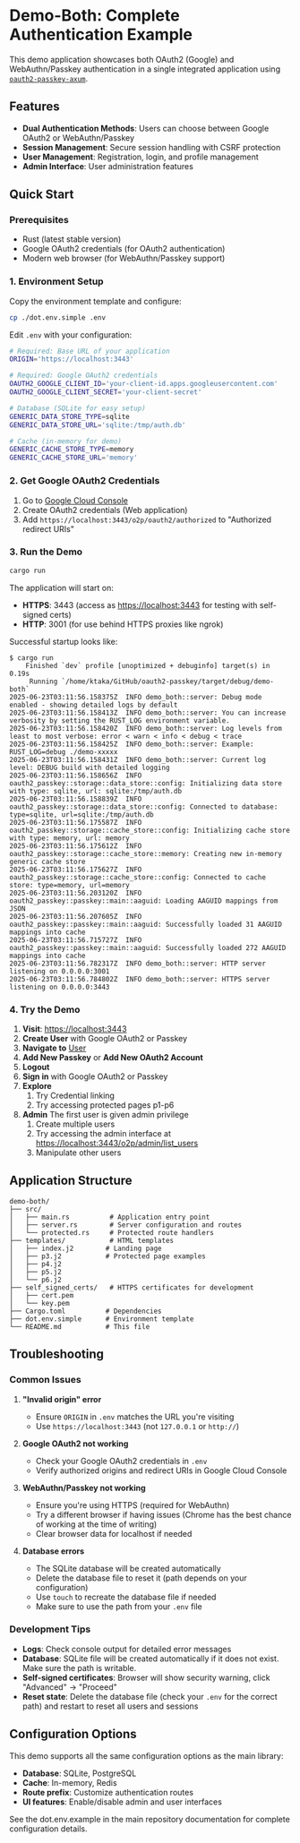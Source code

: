 # Demo-Both: Complete Authentication Example

This demo application showcases both OAuth2 (Google) and WebAuthn/Passkey authentication in a single integrated application using [`oauth2-passkey-axum`](https://crates.io/crates/oauth2-passkey-axum).

## Features

- **Dual Authentication Methods**: Users can choose between Google OAuth2 or WebAuthn/Passkey
- **Session Management**: Secure session handling with CSRF protection
- **User Management**: Registration, login, and profile management
- **Admin Interface**: User administration features

## Quick Start

### Prerequisites

- Rust (latest stable version)
- Google OAuth2 credentials (for OAuth2 authentication)
- Modern web browser (for WebAuthn/Passkey support)

### 1. Environment Setup

Copy the environment template and configure:

```bash
cp ./dot.env.simple .env
```

Edit `.env` with your configuration:

```bash
# Required: Base URL of your application
ORIGIN='https://localhost:3443'

# Required: Google OAuth2 credentials
OAUTH2_GOOGLE_CLIENT_ID='your-client-id.apps.googleusercontent.com'
OAUTH2_GOOGLE_CLIENT_SECRET='your-client-secret'

# Database (SQLite for easy setup)
GENERIC_DATA_STORE_TYPE=sqlite
GENERIC_DATA_STORE_URL='sqlite:/tmp/auth.db'

# Cache (in-memory for demo)
GENERIC_CACHE_STORE_TYPE=memory
GENERIC_CACHE_STORE_URL='memory'
```

### 2. Get Google OAuth2 Credentials

1. Go to [Google Cloud Console](https://console.cloud.google.com/apis/credentials)
2. Create OAuth2 credentials (Web application)
3. Add `https://localhost:3443/o2p/oauth2/authorized` to "Authorized redirect URIs"

### 3. Run the Demo

```bash
cargo run
```

The application will start on:

- **HTTPS**: 3443 (access as <https://localhost:3443> for testing with self-signed certs)
- **HTTP**: 3001 (for use behind HTTPS proxies like ngrok)

Successful startup looks like:

```text
$ cargo run 
    Finished `dev` profile [unoptimized + debuginfo] target(s) in 0.19s
     Running `/home/ktaka/GitHub/oauth2-passkey/target/debug/demo-both`
2025-06-23T03:11:56.158375Z  INFO demo_both::server: Debug mode enabled - showing detailed logs by default
2025-06-23T03:11:56.158413Z  INFO demo_both::server: You can increase verbosity by setting the RUST_LOG environment variable.
2025-06-23T03:11:56.158420Z  INFO demo_both::server: Log levels from least to most verbose: error < warn < info < debug < trace
2025-06-23T03:11:56.158425Z  INFO demo_both::server: Example: RUST_LOG=debug ./demo-xxxxx
2025-06-23T03:11:56.158431Z  INFO demo_both::server: Current log level: DEBUG build with detailed logging
2025-06-23T03:11:56.158656Z  INFO oauth2_passkey::storage::data_store::config: Initializing data store with type: sqlite, url: sqlite:/tmp/auth.db
2025-06-23T03:11:56.158839Z  INFO oauth2_passkey::storage::data_store::config: Connected to database: type=sqlite, url=sqlite:/tmp/auth.db
2025-06-23T03:11:56.175587Z  INFO oauth2_passkey::storage::cache_store::config: Initializing cache store with type: memory, url: memory
2025-06-23T03:11:56.175612Z  INFO oauth2_passkey::storage::cache_store::memory: Creating new in-memory generic cache store
2025-06-23T03:11:56.175627Z  INFO oauth2_passkey::storage::cache_store::config: Connected to cache store: type=memory, url=memory
2025-06-23T03:11:56.203120Z  INFO oauth2_passkey::passkey::main::aaguid: Loading AAGUID mappings from JSON
2025-06-23T03:11:56.207605Z  INFO oauth2_passkey::passkey::main::aaguid: Successfully loaded 31 AAGUID mappings into cache
2025-06-23T03:11:56.715727Z  INFO oauth2_passkey::passkey::main::aaguid: Successfully loaded 272 AAGUID mappings into cache
2025-06-23T03:11:56.782317Z  INFO demo_both::server: HTTP server listening on 0.0.0.0:3001
2025-06-23T03:11:56.784802Z  INFO demo_both::server: HTTPS server listening on 0.0.0.0:3443
```

### 4. Try the Demo

1. **Visit**: <https://localhost:3443>
2. **Create User** with Google OAuth2 or Passkey
3. **Navigate to** [User](https://localhost:3443/o2p/user/summary)
4. **Add New Passkey** or **Add New OAuth2 Account**
5. **Logout**
6. **Sign in** with Google OAuth2 or Passkey
7. **Explore**
   1. Try Credential linking
   2. Try accessing protected pages p1-p6
8. **Admin** The first user is given admin privilege
   1. Create multiple users
   2. Try accessing the admin interface at <https://localhost:3443/o2p/admin/list_users>
   3. Manipulate other users

## Application Structure

```text
demo-both/
├── src/
│   ├── main.rs          # Application entry point
│   ├── server.rs        # Server configuration and routes
│   └── protected.rs     # Protected route handlers
├── templates/           # HTML templates
│   ├── index.j2        # Landing page
│   ├── p3.j2           # Protected page examples
│   ├── p4.j2
│   ├── p5.j2
│   └── p6.j2
├── self_signed_certs/   # HTTPS certificates for development
│   ├── cert.pem
│   └── key.pem
├── Cargo.toml          # Dependencies
├── dot.env.simple      # Environment template
└── README.md           # This file
```

## Troubleshooting

### Common Issues

1. **"Invalid origin" error**
   - Ensure `ORIGIN` in `.env` matches the URL you're visiting
   - Use `https://localhost:3443` (not `127.0.0.1` or `http://`)

2. **Google OAuth2 not working**
   - Check your Google OAuth2 credentials in `.env`
   - Verify authorized origins and redirect URIs in Google Cloud Console

3. **WebAuthn/Passkey not working**
   - Ensure you're using HTTPS (required for WebAuthn)
   - Try a different browser if having issues (Chrome has the best chance of working at the time of writing)
   - Clear browser data for localhost if needed

4. **Database errors**
   - The SQLite database will be created automatically  
   - Delete the database file to reset it (path depends on your configuration)
   - Use `touch` to recreate the database file if needed
   - Make sure to use the path from your `.env` file

### Development Tips

- **Logs**: Check console output for detailed error messages
- **Database**: SQLite file will be created automatically if it does not exist. Make sure the path is writable.
- **Self-signed certificates**: Browser will show security warning, click "Advanced" → "Proceed"
- **Reset state**: Delete the database file (check your `.env` for the correct path) and restart to reset all users and sessions

## Configuration Options

This demo supports all the same configuration options as the main library:

- **Database**: SQLite, PostgreSQL
- **Cache**: In-memory, Redis
- **Route prefix**: Customize authentication routes
- **UI features**: Enable/disable admin and user interfaces

See the dot.env.example in the main repository documentation for complete configuration details.
